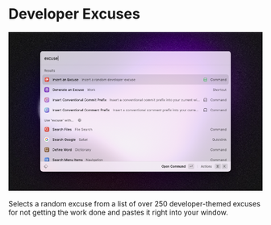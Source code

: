 # Developer Excuses

![Command Image](./media/command.png)

Selects a random excuse from a list of over 250 developer-themed excuses for not getting the work done and pastes it right into your window.
